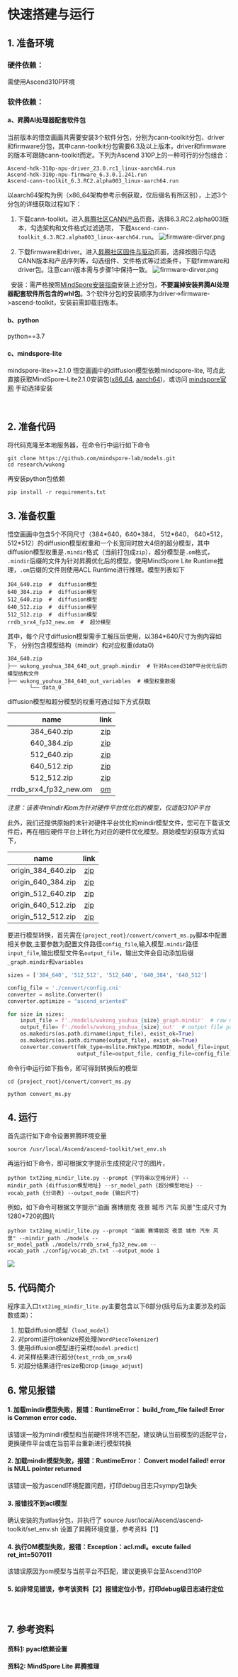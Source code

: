 # 快速搭建与运行

## 1. 准备环境

### 硬件依赖：

需使用Ascend310P环境
 

### 软件依赖：

#### a、昇腾AI处理器配套软件包

当前版本的悟空画画共需要安装3个软件分包，分别为cann-toolkit分包、driver和firmware分包，其中cann-toolkit分包需要6.3及以上版本，driver和firmware的版本可跟随cann-toolkit而定。下列为Ascend 310P上的一种可行的分包组合：

```shell
Ascend-hdk-310p-npu-driver_23.0.rc1_linux-aarch64.run
Ascend-hdk-310p-npu-firmware_6.3.0.1.241.run
Ascend-cann-toolkit_6.3.RC2.alpha003_linux-aarch64.run
```

以aarch64架构为例（x86_64架构参考示例获取，仅后缀名有所区别），上述3个分包的详细获取过程如下：

1. 下载cann-toolkit。进入[昇腾社区CANN产品](https://www.hiascend.com/software/cann/community-history)页面，选择6.3.RC2.alpha003版本，勾选架构和文件格式过滤选项， 下载`Ascend-cann-toolkit_6.3.RC2.alpha003_linux-aarch64.run`。
   ![firmware-dirver.png](./resources/pics/cann-toolkit.png)

2. 下载firmware和driver。进入[昇腾社区固件与驱动](https://www.hiascend.com/zh/hardware/firmware-drivers/community?product=2&model=18&cann=6.3.RC2.alpha003&driver=1.0.19.alpha)页面，选择按图示勾选CANN版本和产品序列等，勾选组件、文件格式等过滤条件，下载firmware和driver包。注意cann版本需与步骤1中保持一致。
   ![firmware-dirver.png](./resources/pics/firmware-dirver.png)

 
安装：需严格按照[MindSpore安装指南](https://www.mindspore.cn/install)安装上述分包，**不要漏掉安装昇腾AI处理器配套软件所包含的whl包**。3个软件分包的安装顺序为driver->firmware->ascend-toolkit，安装前需卸载旧版本。

#### b、python
python==3.7

#### c、mindspore-lite

mindspore-lite>=2.1.0
悟空画画中的diffusion模型依赖mindspore-lite, 可点此直接获取MindSpore-Lite2.1.0安装包([x86_64](https://ms-release.obs.cn-north-4.myhuaweicloud.com/2.1.0/MindSpore/lite/release/linux/x86_64/cloud_fusion/python37/mindspore_lite-2.1.0-cp37-cp37m-linux_x86_64.whl), [aarch64](https://ms-release.obs.cn-north-4.myhuaweicloud.com/2.1.0/MindSpore/lite/release/linux/aarch64/cloud_fusion/python37/mindspore_lite-2.1.0-cp37-cp37m-linux_aarch64.whl))，或访问
[mindspore官网](https://mindspore.cn/lite/docs/zh-CN/r2.1/use/downloads.html) 手动选择安装


 

## 2. 准备代码

将代码克隆至本地服务器，在命令行中运行如下命令

```shell
git clone https://github.com/mindspore-lab/models.git
cd research/wukong
```

再安装python包依赖

```
pip install -r requirements.txt
```

## 3. 准备权重

悟空画画中包含5个不同尺寸（384\*640，640\*384， 512\*640， 640\*512， 512\*512）的diffusion模型权重和一个长宽同时放大4倍的超分模型，其中diffusion模型权重是```.mindir```格式（当前打包成```zip```），超分模型是```.om```格式， ```.mindir```后缀的文件为针对昇腾优化后的模型，使用MindSpore Lite Runtime推理，`.om`后缀的文件则使用ACL Runtime进行推理。模型列表如下

```shell
384_640.zip  #  diffusion模型
640_384.zip  #  diffusion模型
512_640.zip  #  diffusion模型
640_512.zip  #  diffusion模型
512_512.zip  #  diffusion模型
rrdb_srx4_fp32_new.om  #  超分模型
```

其中，每个尺寸diffusion模型需手工解压后使用，以384\*640尺寸为例内容如下， 分别包含模型结构（mindir）和对应权重(data0)

```shell
384_640.zip
├── wukong_youhua_384_640_out_graph.mindir  # 针对Ascend310P平台优化后的模型结构文件
├── wukong_youhua_384_640_out_variables  # 模型权重数据
       └── data_0
```

diffusion模型和超分模型的权重可通过如下方式获取


|         name         |                                          link                                          |
| :-------------------: | :-------------------------------------------------------------------------------------: |
|      384_640.zip      |     [zip](https://download.mindspore.cn/toolkits/mindone/wukonghuahua/384_640.zip)     |
|      640_384.zip      |     [zip](https://download.mindspore.cn/toolkits/mindone/wukonghuahua/640_384.zip)     |
|      512_640.zip      |     [zip](https://download.mindspore.cn/toolkits/mindone/wukonghuahua/512_640.zip)     |
|      640_512.zip      |     [zip](https://download.mindspore.cn/toolkits/mindone/wukonghuahua/640_512.zip)     |
|      512_512.zip      |     [zip](https://download.mindspore.cn/toolkits/mindone/wukonghuahua/512_512.zip)     |
| rrdb_srx4_fp32_new.om | [om](https://download.mindspore.cn/toolkits/mindone/wukonghuahua/rrdb_srx4_fp32_new.om) |

*注意：该表中mindir和om为针对硬件平台优化后的模型，仅适配310P平台*
 

此外，我们还提供原始的未针对硬件平台优化的mindir模型文件，您可在下载该文件后，再在相应硬件平台上转化为对应的硬件优化模型。原始模型的获取方式如下，


|        name        |                                         link                                         |
| :----------------: | :-----------------------------------------------------------------------------------: |
| origin_384_640.zip | [zip](https://download.mindspore.cn/toolkits/mindone/wukonghuahua/origin_384_640.zip) |
| origin_640_384.zip | [zip](https://download.mindspore.cn/toolkits/mindone/wukonghuahua/origin_640_384.zip) |
| origin_512_640.zip | [zip](https://download.mindspore.cn/toolkits/mindone/wukonghuahua/origin_512_640.zip) |
| origin_640_512.zip | [zip](https://download.mindspore.cn/toolkits/mindone/wukonghuahua/origin_640_512.zip) |
| origin_512_512.zip | [zip](https://download.mindspore.cn/toolkits/mindone/wukonghuahua/origin_512_512.zip) |

要进行模型转换，首先需在`{project_root}/convert/convert_ms.py`脚本中配置相关参数,主要参数为配置文件路径`config_file`,输入模型`.mindir`路径`input_file`,输出模型文件名`output_file`，输出文件会自动添加后缀`_graph.mindir`和`variables`

```python
sizes = ['384_640', '512_512', '512_640', '640_384', '640_512']

config_file = './convert/config.cni'
converter = mslite.Converter()
converter.optimize = "ascend_oriented"

for size in sizes:
    input_file = f'./models/wukong_youhua_{size}_graph.mindir'  # raw mindir file path
    output_file= f'./models/wukong_youhua_{size}_out'  # output file path, suffix '_graph.mindir' will be automaticly add
    os.makedirs(os.path.dirname(input_file), exist_ok=True)
    os.makedirs(os.path.dirname(output_file), exist_ok=True)
    converter.convert(fmk_type=mslite.FmkType.MINDIR, model_file=input_file,
                      output_file=output_file, config_file=config_file)
```

命令行中运行如下指令，即可得到转换后的模型

~~~shell
cd {project_root}/convert/convert_ms.py

python convert_ms.py
~~~

## 4. 运行

首先运行如下命令设置昇腾环境变量

```shell
source /usr/local/Ascend/ascend-toolkit/set_env.sh
```

再运行如下命令，即可根据文字提示生成预定尺寸的图片，

```shell
python txt2img_mindir_lite.py --prompt {字符串以空格分开} --mindir_path {diffusion模型地址} --sr_model_path {超分模型地址} --vocab_path {分词表} --output_mode {输出尺寸}
```

例如，如下命令可根据文字提示"油画 赛博朋克 夜景 城市 汽车 风景"生成尺寸为1280*720的图片

```shell
python txt2img_mindir_lite.py --prompt "油画 赛博朋克 夜景 城市 汽车 风景" --mindir_path ./models --sr_model_path ./models/rrdb_srx4_fp32_new.om --vocab_path ./config/vocab_zh.txt --output_mode 1
```

![](https://github.com/Mark-ZhouWX/wukong/blob/main/resources/pics/1280_720_sr.png)

## 5. 代码简介

程序主入口`txt2img_mindir_lite.py`主要包含以下6部分(括号后为主要涉及的函数或类)：

1. 加载diffusion模型（`load_model`）
2. 对promt进行tokenize预处理(`WordPieceTokenizer`)
3. 使用diffusion模型进行采样(`model.predict`)
4. 对采样结果进行超分(`test_rrdb_om_srx4`)
5. 对超分结果进行resize和crop (`image_adjust`)

## 6. 常见报错

#### 1. 加载mindir模型失败，报错：RuntimeError： build_from_file failed! Error is Common error code.

该错误一般为mindir模型和当前硬件环境不匹配，建议确认当前模型的适配平台，更换硬件平台或在当前平台重新进行模型转换
 

#### 2. 加载mindir模型失败，报错：RuntimeError： Convert model failed! error is NULL pointer returned

该错误一般为ascend环境配置问题，打印debug日志只sympy包缺失

#### 3. 报错找不到acl模型

确认安装的为atlas分包，并执行了 source /usr/local/Ascend/ascend-toolkit/set_env.sh 设置了昇腾环境变量，参考资料【1】

#### 4. 执行OM模型失败，报错：Exception：acl.mdl。excute failed ret_int=507011

该错误原因为om模型与当前平台不匹配，建议更换平台至Ascend310P

#### 5. 如非常见错误，参考该资料【2】报错定位小节，打印debug级日志进行定位

 

## 7. 参考资料

#### 资料[1](https://www.hiascend.com/document/detail/zh/CANNCommunityEdition/70RC1alpha001/infacldevg/aclpythondevg/aclpythondevg_0008.html): pyacl依赖设置

#### 资料[2](https://gitee.com/youshu1/lite_hacks/blob/master/ascend_infer.md): MindSpore Lite 昇腾推理
